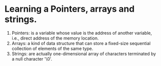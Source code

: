# Learning a Pointers, arrays and strings.
1. Pointers: is a variable whose value is the address of another variable, i.e., direct address of the memory location.
2. Arrays: a kind of data structure that can store a fixed-size sequential collection of elements of the same type.
3. Strings: are actually one-dimensional array of characters terminated by a null character '\0'.

